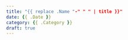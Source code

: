 ```yaml
---
title: "{{ replace .Name "-" " " | title }}"
date: {{ .Date }}
category: {{ .Category }}
draft: true
---
```

